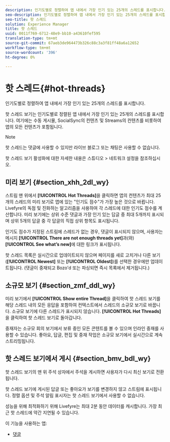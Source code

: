 ```yaml
---
description: 인기도별로 정렬하여 앱 내에서 가장 인기 있는 25개의 스레드를 표시합니다.
seo-description: 인기도별로 정렬하여 앱 내에서 가장 인기 있는 25개의 스레드를 표시합니다.
seo-title: 핫 스레드
solution: Experience Manager
title: 핫 스레드
uuid: 0011f769-6712-48e9-bb10-a43610fef595
translation-type: tm+mt
source-git-commit: 67aeb3de964473b326c88c3a3f81ff48a6a12652
workflow-type: tm+mt
source-wordcount: '396'
ht-degree: 0%

---
```



# 핫 스레드{#hot-threads}

인기도별로 정렬하여 앱 내에서 가장 인기 있는 25개의 스레드를 표시합니다.

핫 스레드 보기는 인기도별로 정렬된 앱 내에서 가장 인기 있는 25개의 스레드를 표시합니다. 여기에는 수동 게시물, SocialSync의 컨텐츠 및 Streams의 컨텐츠를 비롯하여 앱의 모든 컨텐츠가 포함됩니다.

>[!NOTE]
>
>핫 스레드는 댓글에 사용할 수 있지만 라이브 블로그 또는 채팅은 사용할 수 없습니다.

핫 스레드 보기 활성화에 대한 자세한 내용은 스튜디오 > 네트워크 설정을 참조하십시오.

## 미리 보기 {#section_xhh_2dl_wy}

스트림 맨 위에서 **[!UICONTROL Hot Threads]**&#x200B;을 클릭하면 앱의 컨텐츠가 최대 25개의 스레드의 미리 보기로 앱에 있는 &quot;인기도 점수&quot;가 가장 높은 것으로 바뀝니다. Livefyre의 독점 및 진화하는 알고리즘을 사용하여 각 스레드에 대한 인기도 점수를 계산합니다. 미리 보기에는 상위 수준 댓글과 가장 인기 있는 답글 중 최대 5개까지 표시되며 상위 5개의 답글 중 각 답글의 직접 상위 항목도 표시됩니다.

인기도 점수가 지정된 스트림에 스레드가 없는 경우, 댓글이 표시되지 않으며, 사용자는 메시지 **[!UICONTROL There are not enough threads yet]**&#x200B;과(와) **[!UICONTROL See what’s new]**&#x200B;에 대한 링크가 표시됩니다.

핫 스레드 목록은 실시간으로 업데이트되지 않으며 페이지를 새로 고치거나 다른 보기(**[!UICONTROL Newest]** 또는 **[!UICONTROL Oldest]**)를 선택한 경우에만 업데이트됩니다. (댓글이 중재되고 Bozo&#39;d 또는 파싱되면 즉시 목록에서 제거됩니다.)

## 소규모 보기 {#section_zmf_ddl_wy}

미리 보기에서 **[!UICONTROL Show entire Thread]**&#x200B;을 클릭하여 핫 스레드 보기를 해당 스레드 내의 모든 응답을 포함하여 컨텍스트에서 스레드의 소규모 보기로 바꿉니다. 소규모 보기에 다른 스레드가 표시되지 않습니다. **[!UICONTROL Hot Threads]**&#x200B;을 클릭하여 핫 스레드 보기로 돌아갑니다.

중재자는 소규모 회의 보기에서 보류 중인 모든 콘텐트를 볼 수 있으며 인라인 중재를 사용할 수 있습니다. 좋아요, 답글, 편집 및 중재 작업은 소규모 보기에서 실시간으로 계속 스트리밍됩니다.

## 핫 스레드 보기에서 게시 {#section_bmv_bdl_wy}

핫 스레드 보기의 맨 위 주석 상자에서 주석을 게시하면 사용자가 다시 최신 보기로 전환됩니다.

핫 스레드 보기에 게시된 답글 또는 좋아요가 보기를 변경하지 않고 스트림에 표시됩니다. 정렬 옵션 및 주석 알림 표시자는 핫 스레드 보기에서 사용할 수 없습니다.

성능을 위해 최적화하기 위해 Livefyre는 최대 2분 동안 데이터를 캐시합니다. 가장 최근 핫 스레드에 약간 지연될 수 있습니다.



이 기능을 사용하는 앱:

* [댓글](/help/using/c-about-apps/c-comments/c-comments.md)


